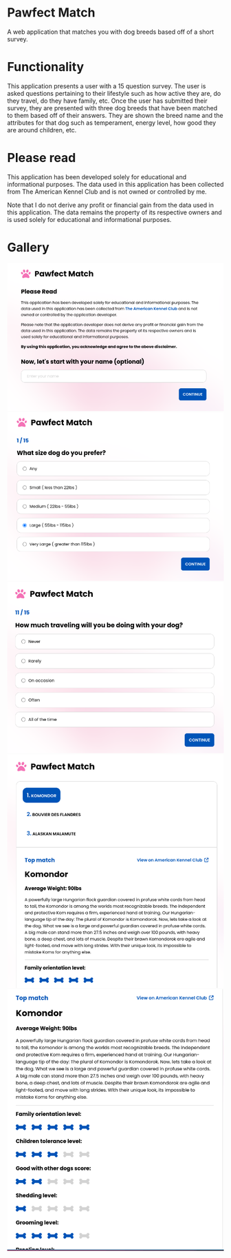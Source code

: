 # Pawfect Match
A web application that matches you with dog breeds based off of a short survey.

# Functionality
This application presents a user with a 15 question survey. The user is asked questions pertaining to their lifestyle such as how active they are, do they travel, do they have family, etc. Once the user has submitted their survey, they are presented with three dog breeds that have been matched to them based off of their answers. They are shown the breed name and the attributes for that dog such as temperament, energy level, how good they are around children, etc.

# Please read
This application has been developed solely for educational and informational purposes. The data used in this application has been collected from The American Kennel Club and is not owned or controlled by me.

Note that I do not derive any profit or financial gain from the data used in this application. The data remains the property of its respective owners and is used solely for educational and informational purposes.

# Gallery
![](/app/assets/images/pawfect1.png)
![](/app/assets/images/pawfect2.png)
![](/app/assets/images/pawfect3.png)
![](/app/assets/images/pawfect4.png)
![](/app/assets/images/pawfect5.png)
